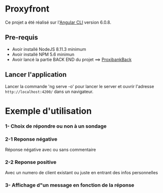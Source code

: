# Proxyfront

Ce projet a été réalisé sur l'[Angular CLI](https://github.com/angular/angular-cli) version 6.0.8.

## Pre-requis
* Avoir installé NodeJS 8.11.3 minimum
* Avoir installé NPM 5.6 minimun
* Avoir lancé la partie BACK END du projet ==> [ProxibankBack](https://github.com/QuentinUssunet/PBv4-Azeri-Vallette-Ussunet)

## Lancer l'application
Lancer la commande 'ng serve -o' pour lancer le server et ouvrir l'adresse `http://localhost:4200/` dans un navigateur.

# Exemple d'utilisation

### 1- Choix de répondre ou non à un sondage

### 2-1 Reponse négative
Réponse négative avec ou sans commentaire

### 2-2 Reponse positive
Avec un numero de client existant ou juste en entrant des infos personnelles

### 3- Affichage d"un message en fonction de la réponse

